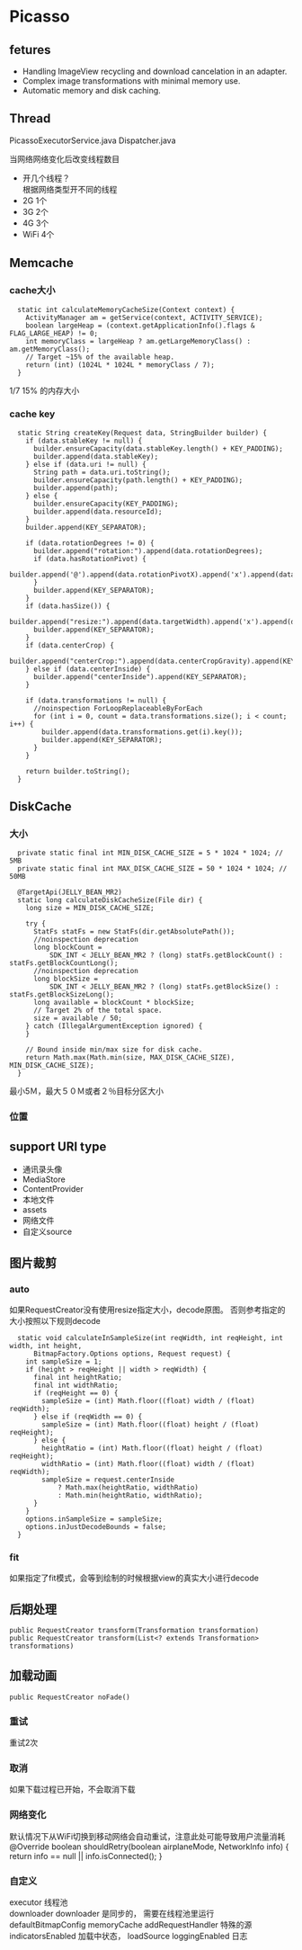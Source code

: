 # Picasso

## fetures
- Handling ImageView recycling and download cancelation in an adapter.
- Complex image transformations with minimal memory use.
- Automatic memory and disk caching.

## Thread 
PicassoExecutorService.java
Dispatcher.java 

当网络网络变化后改变线程数目

- 开几个线程？  
根据网络类型开不同的线程
- 2G 1个
- 3G 2个
- 4G 3个
- WiFi 4个

## Memcache

### cache大小

```
  static int calculateMemoryCacheSize(Context context) {
    ActivityManager am = getService(context, ACTIVITY_SERVICE);
    boolean largeHeap = (context.getApplicationInfo().flags & FLAG_LARGE_HEAP) != 0;
    int memoryClass = largeHeap ? am.getLargeMemoryClass() : am.getMemoryClass();
    // Target ~15% of the available heap.
    return (int) (1024L * 1024L * memoryClass / 7);
  }
  ```
  1/7 15% 的内存大小

### cache key

```
  static String createKey(Request data, StringBuilder builder) {
    if (data.stableKey != null) {
      builder.ensureCapacity(data.stableKey.length() + KEY_PADDING);
      builder.append(data.stableKey);
    } else if (data.uri != null) {
      String path = data.uri.toString();
      builder.ensureCapacity(path.length() + KEY_PADDING);
      builder.append(path);
    } else {
      builder.ensureCapacity(KEY_PADDING);
      builder.append(data.resourceId);
    }
    builder.append(KEY_SEPARATOR);

    if (data.rotationDegrees != 0) {
      builder.append("rotation:").append(data.rotationDegrees);
      if (data.hasRotationPivot) {
        builder.append('@').append(data.rotationPivotX).append('x').append(data.rotationPivotY);
      }
      builder.append(KEY_SEPARATOR);
    }
    if (data.hasSize()) {
      builder.append("resize:").append(data.targetWidth).append('x').append(data.targetHeight);
      builder.append(KEY_SEPARATOR);
    }
    if (data.centerCrop) {
      builder.append("centerCrop:").append(data.centerCropGravity).append(KEY_SEPARATOR);
    } else if (data.centerInside) {
      builder.append("centerInside").append(KEY_SEPARATOR);
    }

    if (data.transformations != null) {
      //noinspection ForLoopReplaceableByForEach
      for (int i = 0, count = data.transformations.size(); i < count; i++) {
        builder.append(data.transformations.get(i).key());
        builder.append(KEY_SEPARATOR);
      }
    }

    return builder.toString();
  }
```

## DiskCache

### 大小
```
  private static final int MIN_DISK_CACHE_SIZE = 5 * 1024 * 1024; // 5MB
  private static final int MAX_DISK_CACHE_SIZE = 50 * 1024 * 1024; // 50MB

  @TargetApi(JELLY_BEAN_MR2)
  static long calculateDiskCacheSize(File dir) {
    long size = MIN_DISK_CACHE_SIZE;

    try {
      StatFs statFs = new StatFs(dir.getAbsolutePath());
      //noinspection deprecation
      long blockCount =
          SDK_INT < JELLY_BEAN_MR2 ? (long) statFs.getBlockCount() : statFs.getBlockCountLong();
      //noinspection deprecation
      long blockSize =
          SDK_INT < JELLY_BEAN_MR2 ? (long) statFs.getBlockSize() : statFs.getBlockSizeLong();
      long available = blockCount * blockSize;
      // Target 2% of the total space.
      size = available / 50;
    } catch (IllegalArgumentException ignored) {
    }

    // Bound inside min/max size for disk cache.
    return Math.max(Math.min(size, MAX_DISK_CACHE_SIZE), MIN_DISK_CACHE_SIZE);
  }
```
最小5Ｍ，最大５０Ｍ或者２％目标分区大小
### 位置


## support URI type
- 通讯录头像
- MediaStore
- ContentProvider
- 本地文件
- assets
- 网络文件
- 自定义source

## 图片裁剪

### auto
如果RequestCreator没有使用resize指定大小，decode原图。
否则参考指定的大小按照以下规则decode

```
  static void calculateInSampleSize(int reqWidth, int reqHeight, int width, int height,
      BitmapFactory.Options options, Request request) {
    int sampleSize = 1;
    if (height > reqHeight || width > reqWidth) {
      final int heightRatio;
      final int widthRatio;
      if (reqHeight == 0) {
        sampleSize = (int) Math.floor((float) width / (float) reqWidth);
      } else if (reqWidth == 0) {
        sampleSize = (int) Math.floor((float) height / (float) reqHeight);
      } else {
        heightRatio = (int) Math.floor((float) height / (float) reqHeight);
        widthRatio = (int) Math.floor((float) width / (float) reqWidth);
        sampleSize = request.centerInside
            ? Math.max(heightRatio, widthRatio)
            : Math.min(heightRatio, widthRatio);
      }
    }
    options.inSampleSize = sampleSize;
    options.inJustDecodeBounds = false;
  }
```

### fit
如果指定了fit模式，会等到绘制的时候根据view的真实大小进行decode


## 后期处理
```
public RequestCreator transform(Transformation transformation)
public RequestCreator transform(List<? extends Transformation> transformations)
```

## 加载动画
```
public RequestCreator noFade()
```

### 重试
重试2次

### 取消
如果下载过程已开始，不会取消下载


### 网络变化

默认情况下从WiFi切换到移动网络会自动重试，注意此处可能导致用户流量消耗
      @Override 
      boolean shouldRetry(boolean airplaneMode, NetworkInfo info) {
        return info == null || info.isConnected();
      }

### 自定义
  executor 线程池  
  downloader  downloader 是同步的， 需要在线程池里运行
  defaultBitmapConfig
  memoryCache
  addRequestHandler     特殊的源
  indicatorsEnabled     加载中状态， loadSource
  loggingEnabled        日志
  









